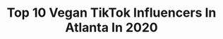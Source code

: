 ---
title: Top 10 Vegan TikTok Influencers In Atlanta In 2020
description: >-
  Find top vegan TikTok influencers in Atlanta in 2020. Most popular hashtags: #learnfromme #vegan #selfcare #crueltyfree.
platform: TikTok
profiles:
  - username: "wfpbjosh"
    fullname: >-
      Josh Wayne
    location: "United States"
    followers: 2617
    engagement: 629
    commentsToLikes: 0.064011
    id: ckakny1z394yh0i78q1bxh4cp
    verified: false
    hashtags: "#veganrecipe, #pushups, #plentiful, #quarentine"
  - username: "thatnursemissy"
    fullname: >-
      💯% That Nurse
    location: "United States"
    followers: 30376
    engagement: 1503
    commentsToLikes: 0.059418
    id: cka3vg885y1xh0i78iboybk04
    verified: false
    hashtags: "#greenvspurple, #pause, #piercing, #finna"
  - username: "bryantajoseph"
    fullname: >-
      Bryant Joseph
    location: "United States"
    followers: 69793
    engagement: 934
    commentsToLikes: 0.020868
    id: ck80opptgj30g0j78nid5tkt7
    verified: false
    hashtags: "#steakdinner, #quarantine, #maketheleap, #qurantine"
  - username: "georgiaku"
    fullname: >-
      GeorgiaKu
    location: "United States"
    followers: 4233
    engagement: 954
    commentsToLikes: 0.043195
    id: ck8kexfxebfnh0j78b3k5qylw
    verified: true
    hashtags: "#koalachallenge, #armworkout, #eyeslipsface, #boredathome"
  - username: "innbeauty_project"
    fullname: >-
      INNBEAUTY PROJECT 
    location: "United States"
    followers: 8526
    engagement: 1853
    commentsToLikes: 0.141452
    id: ck8w2d7zn4wth0j78jubk8dd8
    verified: false
    hashtags: "#eyemasks, #clearskin, #lipglaze, #texture"
  - username: "hauslabs"
    fullname: >-
      HausLabs
    location: "United States"
    followers: 4182
    engagement: 1585
    commentsToLikes: 0.086008
    id: ckac76eomekkt0i78ry8pbsgj
    verified: true
    hashtags: "#chooseone, #beforeandafter, #makeupchallenges, #beautyroutine"
  - username: "milkmakeup"
    fullname: >-
      milkmakeup
    location: "United States"
    followers: 263782
    engagement: 2225
    commentsToLikes: 0.018826
    id: ck8hsc9v1co0q0j78la0fymc5
    verified: true
    hashtags: "#tiktokearthday, #team420, #earthchallenge, #kushlipglaze"
  - username: "findingjayreace"
    fullname: >-
      🤴🏽Jꪖꪗ Rꫀꪖᥴꫀ 🌱
    location: "United States"
    followers: 7116
    engagement: 1410
    commentsToLikes: 0.268393
    id: ck9skqa1ua13n0j78xb4nidzv
    verified: false
    hashtags: "#footloose, #foodie, #parentsoftiktok, #veganfood"
  - username: "leleposhcosmetics"
    fullname: >-
      Lele Posh
    location: "United States"
    followers: 7181
    engagement: 1002
    commentsToLikes: 0.075576
    id: ckae4hc2x2gaz0i78u0b7lgf0
    verified: false
    hashtags: "#purple, #mind, #makeuptrend, #glittertable"
  - username: "vegan.inspo"
    fullname: >-
      ava 🦋
    location: "United States"
    followers: 143476
    engagement: 1888
    commentsToLikes: 0.017105
    id: ck80nrbpie55e0j7804choppa
    verified: false
    hashtags: "#whippedcoffee, #smoothiebowl, #oatmealdip, #myaesthetic"
---